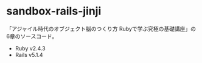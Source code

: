 # sandbox-rails-jinji

「アジャイル時代のオブジェクト脳のつくり方 Rubyで学ぶ究極の基礎講座」の6章のソースコード。

* Ruby v2.4.3
* Rails v5.1.4
